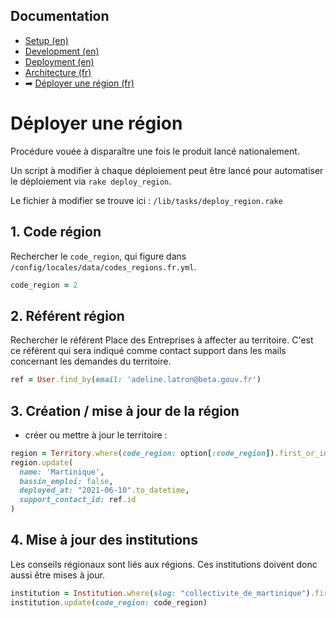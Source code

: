 ## Documentation

* [Setup (en)](01-setup.md)
* [Development (en)](02-development.md)
* [Deployment (en)](03-deployment.md)
* [Architecture (fr)](04-architecture.md)
* ➡ [Déployer une région (fr)](05-deployer-une-region.md)

# Déployer une région

Procédure vouée à disparaître une fois le produit lancé nationalement.

Un script à modifier à chaque déploiement peut être lancé pour automatiser le déploiement via `rake deploy_region`.

Le fichier à modifier se trouve ici : `/lib/tasks/deploy_region.rake`

## 1. Code région

Rechercher le `code_region`, qui figure dans `/config/locales/data/codes_regions.fr.yml`.

```ruby
code_region = 2
```

## 2. Référent région

Rechercher le référent Place des Entreprises à affecter au territoire. C'est ce référent qui sera indiqué comme contact support dans les mails concernant les demandes du territoire.

```ruby
ref = User.find_by(email: 'adeline.latron@beta.gouv.fr')
```

## 3. Création / mise à jour de la région

- créer ou mettre à jour le territoire :

```ruby
region = Territory.where(code_region: option[:code_region]).first_or_initialize
region.update(
  name: 'Martinique',
  bassin_emploi: false,
  deployed_at: "2021-06-10".to_datetime,
  support_contact_id: ref.id
)
```

## 4. Mise à jour des institutions

Les conseils régionaux sont liés aux régions. Ces institutions doivent donc aussi être mises à jour.

```ruby
institution = Institution.where(slug: "collectivite_de_martinique").first_or_initialize
institution.update(code_region: code_region)
```







